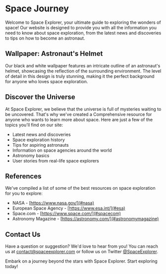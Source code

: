 <!--font:Playfair Display-->

# Space Journey

Welcome to Space Explorer, your ultimate guide to exploring the wonders of space! Our website is designed to provide you with all the information you need to know about space exploration, from the latest news and discoveries to tips on how to become an astronaut.

## Wallpaper: Astronaut's Helmet

Our black and white wallpaper features an intricate outline of an astronaut's helmet, showcasing the reflection of the surrounding environment. The level of detail in this design is truly stunning, making it the perfect background for anyone who loves space exploration.

## Discover the Universe

At Space Explorer, we believe that the universe is full of mysteries waiting to be uncovered. That's why we've created a Com<wbr>pre<wbr>hen<wbr>sive resource for anyone who wants to learn more about space. Here are just a few of the topics you'll find on our site:

-   Latest news and discoveries
-   Space exploration history
-   Tips for aspiring astronauts
-   Information on space agencies around the world
-   Astronomy basics
-   User stories from real-life space explorers

## References

We've compiled a list of some of the best resources on space exploration for you to explore:

-   NASA - [https://www.nasa.gov/](#nasa)
-   European Space Agency - [https://www.esa.int/](#esa)
-   Space.com - [https://www.space.com/](#spacecom)
-   Astronomy Magazine - [https://astronomy.com/](#astronomymagazine)

## Contact Us

Have a question or suggestion? We'd love to hear from you! You can reach us at [contact@spaceexplorer.com](mailto:contact@spaceexplorer.com) or follow us on Twitter [@SpaceExplorer](#twitter).

Embark on a journey beyond the stars with Space Explorer. Start exploring today!

<!--

Write me content for website with wallpaper which alt text is:

"A black and white outline of an astronaut's helmet, with intricate details that showcase the reflection of the surrounding environment."

The name/title of the page should not be 1:1 copy of the alt text but rather a real content of the website which is using this wallpaper.

- Use markdown format
- Start with heading
- Heading should be short and concise
- The content should look like a real website
- The website should not be about the wallpaper, wallpaper is just a related background
- Heading should be contain work "wallpaper" or "background"
- Include real sections like references, contact, user stories, etc. use things relevant to the page purpose.
- Feel free to use structure like headings, bullets, numbering, blockquotes, paragraphs, horizontal lines, etc.
- You can use formatting like bold or _italic_
- You can include UTF-8 emojis
- Links should be only #hash anchors (and you can refer to the document itself)
- Do not include images


---


# Space Explorer: Embark on a Journey Beyond the Stars

Welcome to Space Explorer, your ultimate guide to exploring the wonders of space! Our website is designed to provide you with all the information you need to know about space exploration, from the latest news and discoveries to tips on how to become an astronaut.

## Wallpaper: Astronaut's Helmet

Our black and white wallpaper features an intricate outline of an astronaut's helmet, showcasing the reflection of the surrounding environment. The level of detail in this design is truly stunning, making it the perfect background for anyone who loves space exploration.

## Discover the Universe

At Space Explorer, we believe that the universe is full of mysteries waiting to be uncovered. That's why we've created a Com<wbr>pre<wbr>hen<wbr>sive resource for anyone who wants to learn more about space. Here are just a few of the topics you'll find on our site:

- Latest news and discoveries
- Space exploration history
- Tips for aspiring astronauts
- Information on space agencies around the world
- Astronomy basics
- User stories from real-life space explorers

## References

We've compiled a list of some of the best resources on space exploration for you to explore:

- NASA - [https://www.nasa.gov/](#nasa)
- European Space Agency - [https://www.esa.int/](#esa)
- Space.com - [https://www.space.com/](#spacecom)
- Astronomy Magazine - [https://astronomy.com/](#astronomymagazine)

## Contact Us

Have a question or suggestion? We'd love to hear from you! You can reach us at [contact@spaceexplorer.com](mailto:contact@spaceexplorer.com) or follow us on Twitter [@SpaceExplorer](#twitter).

Embark on a journey beyond the stars with Space Explorer. Start exploring today!

-->
